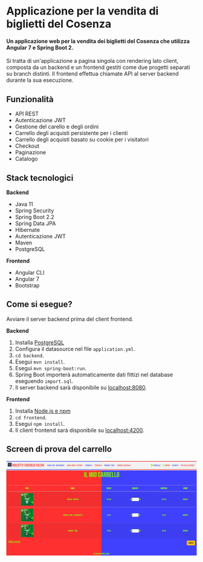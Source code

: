 # Applicazione per la vendita di biglietti del Cosenza 

#### Un applicazione web per la vendita dei biglietti del Cosenza che utilizza Angular 7 e Spring Boot 2.
Si tratta di un'applicazione a pagina singola con rendering lato client, composta da un backend e un frontend gestiti come due progetti separati su branch distinti. 
Il frontend effettua chiamate API al server backend durante la sua esecuzione.

## Funzionalità
- API REST
- Autenticazione JWT
- Gestione del carello e degli ordini
- Carrello degli acquisti persistente per i clienti
- Carrello degli acquisti basato su cookie per i visitatori
- Checkout
- Paginazione
- Catalogo
## Stack tecnologici
**Backend**
  - Java 11 
  - Spring Security
  - Spring Boot 2.2
  - Spring Data JPA
  - Hibernate
  - Autenticazione JWT
  - Maven
  - PostgreSQL

**Frontend**
  - Angular CLI
  - Angular 7
  - Bootstrap

## Come si esegue?

Avviare il server backend prima del client frontend.  

**Backend**

  1. Installa [PostgreSQL](https://www.postgresql.org/download/) 
  2. Configura il  datasource nel file `application.yml`.
  3. `cd backend`.
  4. Esegui `mvn install`.
  5. Esegui `mvn spring-boot:run`.
  6. Spring Boot importerà automaticamente dati fittizi nel database eseguendo `import.sql`.
  7. Il server backend sarà disponibile su [localhost:8080]().

**Frontend**
  1. Installa [Node.js e npm](https://www.npmjs.com/get-npm)
  2. `cd frontend`.
  3. Esegui `npm install`. 
  4. Il client frontend sarà disponibile su [localhost:4200]().

## Screen di prova del carrello
![Screnshot](https://raw.githubusercontent.com/matteodp7/ProgettoBigliettiCS/refs/heads/main/frontend/src/assets/screen.jpg)
